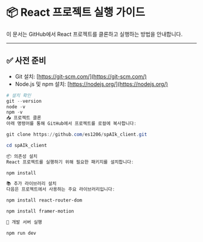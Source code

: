 # 📦 React 프로젝트 실행 가이드

이 문서는 GitHub에서 React 프로젝트를 클론하고 실행하는 방법을 안내합니다.

---

## ✅ 사전 준비

- Git 설치: [https://git-scm.com/](https://git-scm.com/)
- Node.js 및 npm 설치: [https://nodejs.org/](https://nodejs.org/)

```powershell
# 설치 확인
git --version
node -v
npm -v
📥 프로젝트 클론
아래 명령어를 통해 GitHub에서 프로젝트를 로컬에 복사합니다:

git clone https://github.com/es1206/spAIk_client.git

cd spAIk_client

📦 의존성 설치
React 프로젝트를 실행하기 위해 필요한 패키지를 설치합니다:

npm install

📚 추가 라이브러리 설치
다음은 프로젝트에서 사용하는 주요 라이브러리입니다:

npm install react-router-dom

npm install framer-motion

🚀 개발 서버 실행

npm run dev